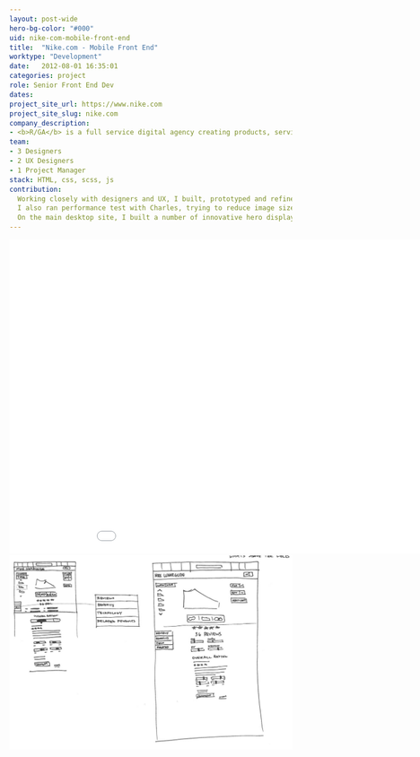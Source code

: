 ```yaml
---
layout: post-wide
hero-bg-color: "#000"
uid: nike-com-mobile-front-end
title:  "Nike.com - Mobile Front End"
worktype: "Development"
date:   2012-08-01 16:35:01
categories: project
role: Senior Front End Dev
dates:
project_site_url: https://www.nike.com
project_site_slug: nike.com
company_description:
- <b>R/GA</b> is a full service digital agency creating products, services and communications to help grow client's businesses in the connected age.
team:
- 3 Designers
- 2 UX Designers
- 1 Project Manager
stack: HTML, css, scss, js
contribution:
  Working closely with designers and UX, I built, prototyped and refined final mobile solutions for the main nike.com site.  The biggest challenges were a robust and intuitive navigation, a smooth checkout process, a clean basket and variation of different product pages.
  I also ran performance test with Charles, trying to reduce image sizes and recording the variation in perceived load time.
  On the main desktop site, I built a number of innovative hero displays, animated product rotations, interactive features, as well as building tools for the Nike content creators to understand the concept of breakpoints.
---
```


<div class="showcase passworded">
  <div class="videoWrapper">
    <iframe src="//player.vimeo.com/video/75705388" width="1000" height="560" frameborder="0"> </iframe>
  </div>
  <img src="/img/nike-com-mobile-front-end/1.jpg" alt="1">
  <!-- <iframe width="1120" height="630" src="//www.youtube.com/embed/atPzQaDsQf0" frameborder="0" > </iframe> -->
</div>
